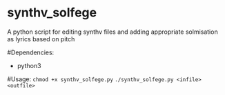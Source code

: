 # synthv_solfege
A python script for editing synthv files and adding appropriate solmisation as lyrics based on pitch

#Dependencies:
- python3

#Usage:
`chmod +x synthv_solfege.py`
`./synthv_solfege.py <infile> <outfile>`

